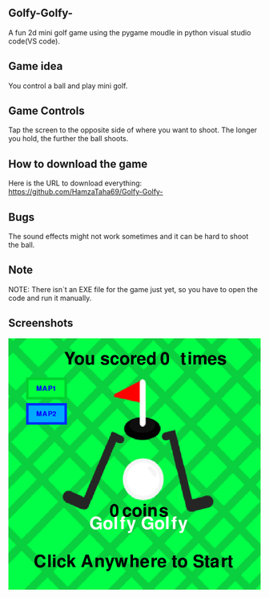 ## Golfy-Golfy-

A fun 2d mini golf game using the pygame moudle in python visual studio code(VS code).

## Game idea

 You control a ball and play mini golf.
 
## Game Controls
 
Tap the screen to the opposite side of where you want to shoot. The longer you hold, the further the ball shoots.

## How to download the game

Here is the URL to download everything:   https://github.com/HamzaTaha69/Golfy-Golfy-

## Bugs

The sound effects might not work sometimes and it can be hard to shoot the ball.

## Note

NOTE: There isn`t an EXE file for the game just yet, so you have to open the code and run it manually.

## Screenshots

![Title screen](https://raw.githubusercontent.com/HamzaTaha69/Golfy-Golfy-/main/screenshots/game%20start.png)
